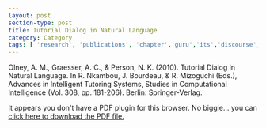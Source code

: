 ```yaml
---
layout: post
section-type: post
title: Tutorial Dialog in Natural Language
category: Category
tags: [ 'research', 'publications', 'chapter','guru','its','discourse','nlp','education' ]
---
```

Olney, A. M., Graesser, A. C., & Person, N. K. (2010). Tutorial Dialog in Natural Language. In R. Nkambou, J. Bourdeau, & R. Mizoguchi (Eds.), Advances in Intelligent Tutoring Systems, Studies in Computational Intelligence (Vol. 308, pp. 181-206). Berlin: Springer-Verlag. 

<object data="https://umdrive.memphis.edu/aolney/public/publications/olney_advances_its_2010.pdf" type="application/pdf" width="100%" height="600px">
 
  <p>It appears you don't have a PDF plugin for this browser.
  No biggie... you can <a href="https://umdrive.memphis.edu/aolney/public/publications/olney_advances_its_2010.pdf">click here to
  download the PDF file.</a></p>
  
</object>

